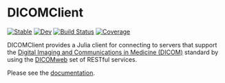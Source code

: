 # DICOMClient

[![Stable](https://img.shields.io/badge/docs-stable-blue.svg)](https://JuliaHealth.github.io/DICOMClient.jl/stable)
[![Dev](https://img.shields.io/badge/docs-dev-blue.svg)](https://JuliaHealth.github.io/DICOMClient.jl/dev)
[![Build Status](https://github.com/JuliaHealth/DICOMClient.jl/workflows/CI/badge.svg)](https://github.com/JuliaHealth/DICOMClient.jl/actions)
[![Coverage](https://codecov.io/gh/JuliaHealth/DICOMClient.jl/branch/master/graph/badge.svg)](https://codecov.io/gh/JuliaHealth/DICOMClient.jl)

DICOMClient provides a Julia client for connecting to
servers that support the
[Digital Imaging and Communications in Medicine (DICOM)](https://www.dicomstandard.org/)
standard by using the
[DICOMweb](https://www.dicomstandard.org/dicomweb)
set of RESTful services.

Please see the [documentation](https://JuliaHealth.github.io/DICOMClient.jl/stable).
